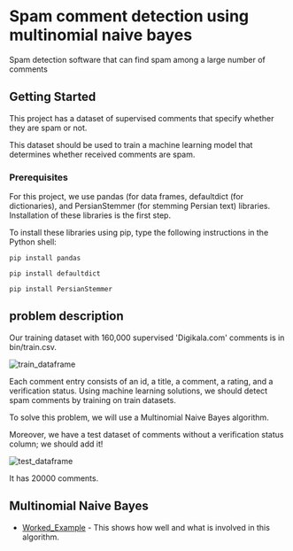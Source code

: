 # Spam comment detection using multinomial naive bayes
Spam detection software that can find spam among a large number of comments
## Getting Started

This project has a dataset of supervised comments that specify whether they are spam or not.

This dataset should be used to train a machine learning model that determines whether received comments are spam.

### Prerequisites

For this project, we use pandas (for data frames, defaultdict (for dictionaries), and PersianStemmer (for stemming Persian text) libraries.
Installation of these libraries is the first step.

To install these libraries using pip, type the following instructions in the Python shell:

```
pip install pandas
```

```
pip install defaultdict
```
```
pip install PersianStemmer
```
## problem description
Our training dataset with 160,000 supervised 'Digikala.com' comments is in bin/train.csv.

![train_dataframe](http://s7.picofile.com/file/8387450776/Train_dataframe.png)

Each comment entry consists of an id, a title, a comment, a rating, and a verification status.
Using machine learning solutions, we should detect spam comments by training on train datasets.

To solve this problem, we will use a Multinomial Naive Bayes algorithm.

Moreover, we have a test dataset of comments without a verification status column; we should add it!

![test_dataframe](http://s7.picofile.com/file/8387453742/test_dataframe.png)

It has 20000 comments.

## Multinomial Naive Bayes
* [Worked_Example](https://www.youtube.com/watch?v=OWGVQfuvNMk) - This shows how well and what is involved in this algorithm.
